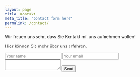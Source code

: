 ```yaml
---
layout: page
title: Kontakt
meta_title: "Contact form here"
permalink: /contact/
---
```


Wir freuen uns sehr, dass Sie Kontakt mit uns aufnehmen wollen! 

[Hier](/about/) können Sie mehr über uns erfahren. 


<form action="//formspree.io/wibberlin@gmail.com"
      method="POST">
    <input type="text" name="name" placeholder="Your name">
    <input type="email" name="_replyto" placeholder="Your email">
    <textarea name="body"></textarea>
    <input type="submit" value="Send">
</form> 